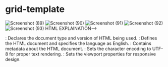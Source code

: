 # grid-template

![Screenshot (89)](https://github.com/Tanishka-khamesara/grid-template/assets/127411985/1f58f4c4-eb33-42e3-8dce-d03cbf834cf7)
![Screenshot (90)](https://github.com/Tanishka-khamesara/grid-template/assets/127411985/55399234-dde5-483a-b8f6-c5d328964e0e)
![Screenshot (91)](https://github.com/Tanishka-khamesara/grid-template/assets/127411985/1c7c5981-b7c7-4fc2-be51-76bea934c391)
![Screenshot (92)](https://github.com/Tanishka-khamesara/grid-template/assets/127411985/87477ea6-87ec-48b5-9b6b-0fcd05700da8)
![Screenshot (93)](https://github.com/Tanishka-khamesara/grid-template/assets/127411985/fb027e35-d1a5-485e-88d3-d8335570ff50)
HTML EXPLAINATION-->
<!DOCTYPE html>: Declares the document type and version of HTML being used.
<html lang="en">: Defines the HTML document and specifies the language as English.
<head>: Contains metadata about the HTML document.
<meta charset="UTF-8">: Sets the character encoding to UTF-8 for proper text rendering.
<meta name="viewport" content="width=device-width, initial-scale=1.0">: Sets the viewport properties for responsive design.
<title>: Sets the title of the web page displayed in the browser tab.
<link rel="stylesheet" href="style.css">: Links an external CSS file called "style.css" for styling.
<body>: Contains the visible content of the web page.
<main class="main">: Defines the main content section of the page with a class attribute for styling.
<article class="t1 testimonial light">: Represents a testimonial section with specific classes for styling.
<div>: A generic container for grouping and styling elements.
<img src="..." alt="...">: Embeds an image with a source URL and alternate text for accessibility.
<h2>: Defines a level 2 heading.
<p>: Represents a paragraph of text.
</article>: Closes the testimonial article section.
</body>: Ends the body of the HTML document.
</html>: Closes the HTML document.

![Screenshot (94)](https://github.com/Tanishka-khamesara/grid-template/assets/127411985/9ef32d37-a552-42da-b42c-425cdda5eb92)
![Screenshot (95)](https://github.com/Tanishka-khamesara/grid-template/assets/127411985/2b3ecd5e-22df-4999-911f-2dd0f1c38df4)
![Screenshot (96)](https://github.com/Tanishka-khamesara/grid-template/assets/127411985/f9519cd3-fd28-4b08-8ac9-255a7ee13251)
![Screenshot (97)](https://github.com/Tanishka-khamesara/grid-template/assets/127411985/d1db0db6-c2f8-42cb-b2b6-b2944bd6f674)
CSS EXPLAINATION-->
*: Targets all elements and sets their box model, margin, padding, font, and font-weight properties.
box-sizing: Specifies the box model to include padding and border in element sizing.
margin: Sets the outer spacing around elements to zero.
padding: Sets the inner spacing within elements to zero.
font-family: Defines the preferred font family for text content.
font-weight: Specifies the thickness of characters in the font.
body: Styles the entire webpage's background, display, and alignment.
display: Sets the display mode of an element (grid in this case).
place-content: Centers content both horizontally and vertically within an element.
min-height: Specifies the minimum height of an element as a percentage of the viewport height.
background-color: Sets the background color of an element.
.main: Styles the main content container using grid layout, defining grid areas, width, gap, and padding.
grid-template-areas: Defines the layout of child elements within the grid container.
width: Sets the maximum width of the grid container.
gap: Specifies the gap between grid items.
grid-auto-columns: Sets the size of automatically generated grid columns.
padding-block: Sets the padding on the block axis (top and bottom).
margin-inline: Sets the margin on the inline axis (left and right).
.testimonial: Styles testimonial elements, including padding, border-radius, and box-shadow.
.t1, .t2, .t3, .t4, .t5: Styles specific testimonial elements with unique backgrounds.
.light, .dark: Styles text color for light and dark testimonial sections.
.desc-heading: Styles font size and margin for description headings.
.desc: Styles opacity, font size, line height, and margin for descriptions.
.name: Styles the container for names and images using flex layout and gap.
.name img: Styles images within name containers, applying border-radius and width.
.name h2: Styles heading font size within name containers.
.name p: Styles paragraph font size and opacity within name containers.
